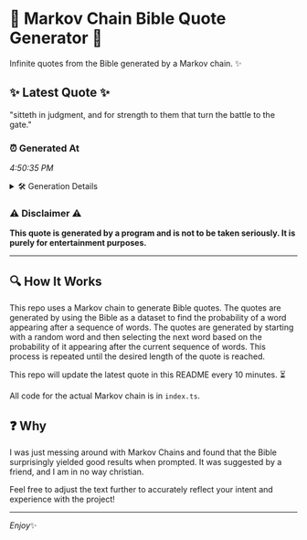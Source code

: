 # 📖 Markov Chain Bible Quote Generator 📖

Infinite quotes from the Bible generated by a Markov chain. ✨

## ✨ Latest Quote ✨
"sitteth in judgment, and for strength to them that turn the battle to the gate."

### ⏰ Generated At
*4:50:35 PM*

<details>
    <summary>🛠️ Generation Details</summary>
    <p>
        <strong>🌱 Seed:</strong> sitteth<br>
        <strong>🔄 Iterations:</strong> 14<br>
        <strong>📜 Context History:</strong><br>[ sitteth ]: in<br>[ sitteth, in ]: judgment,<br>[ sitteth, in, judgment, ]: and<br>[ sitteth, in, judgment,, and ]: for<br>[ sitteth, in, judgment,, and, for ]: strength<br>[ sitteth, in, judgment,, and, for, strength ]: to<br>[ in, judgment,, and, for, strength, to ]: them<br>[ judgment,, and, for, strength, to, them ]: that<br>[ and, for, strength, to, them, that ]: turn<br>[ for, strength, to, them, that, turn ]: the<br>[ strength, to, them, that, turn, the ]: battle<br>[ to, them, that, turn, the, battle ]: to<br>[ them, that, turn, the, battle, to ]: the<br>[ that, turn, the, battle, to, the ]: gate.<br>
    </p>
</details>

### ⚠️ Disclaimer ⚠️
**This quote is generated by a program and is not to be taken seriously. It is purely for entertainment purposes.**

---

## 🔍 How It Works

This repo uses a Markov chain to generate Bible quotes. The quotes are generated by using the Bible as a dataset to find the probability of a word appearing after a sequence of words. The quotes are generated by starting with a random word and then selecting the next word based on the probability of it appearing after the current sequence of words. This process is repeated until the desired length of the quote is reached.

This repo will update the latest quote in this README every 10 minutes. ⏳

All code for the actual Markov chain is in `index.ts`.

## ❓ Why

I was just messing around with Markov Chains and found that the Bible surprisingly yielded good results when prompted. 
It was suggested by a friend, and I am in no way christian.

Feel free to adjust the text further to accurately reflect your intent and experience with the project!

---

*Enjoy*✨
